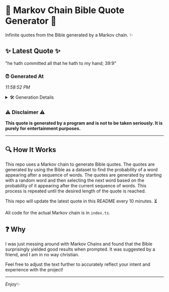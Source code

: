 # 📖 Markov Chain Bible Quote Generator 📖

Infinite quotes from the Bible generated by a Markov chain. ✨

## ✨ Latest Quote ✨
"he hath committed all that he hath to my hand; 39:9"

### ⏰ Generated At
*11:58:52 PM*

<details>
    <summary>🛠️ Generation Details</summary>
    <p>
        <strong>🌱 Seed:</strong> he<br>
        <strong>🔄 Iterations:</strong> 10<br>
        <strong>📜 Context History:</strong><br>[ he ]: hath<br>[ he, hath ]: committed<br>[ he, hath, committed ]: all<br>[ he, hath, committed, all ]: that<br>[ he, hath, committed, all, that ]: he<br>[ he, hath, committed, all, that, he ]: hath<br>[ hath, committed, all, that, he, hath ]: to<br>[ committed, all, that, he, hath, to ]: my<br>[ all, that, he, hath, to, my ]: hand;<br>[ that, he, hath, to, my, hand; ]: 39:9<br>
    </p>
</details>

### ⚠️ Disclaimer ⚠️
**This quote is generated by a program and is not to be taken seriously. It is purely for entertainment purposes.**

---

## 🔍 How It Works

This repo uses a Markov chain to generate Bible quotes. The quotes are generated by using the Bible as a dataset to find the probability of a word appearing after a sequence of words. The quotes are generated by starting with a random word and then selecting the next word based on the probability of it appearing after the current sequence of words. This process is repeated until the desired length of the quote is reached.

This repo will update the latest quote in this README every 10 minutes. ⏳

All code for the actual Markov chain is in `index.ts`.

## ❓ Why

I was just messing around with Markov Chains and found that the Bible surprisingly yielded good results when prompted. 
It was suggested by a friend, and I am in no way christian.

Feel free to adjust the text further to accurately reflect your intent and experience with the project!

---

*Enjoy*✨
